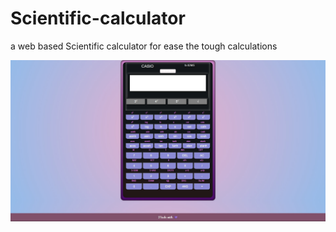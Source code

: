 # Scientific-calculator
a web based Scientific calculator for ease the tough calculations 
<html>
<body>
<img src="scal.jpg" alt="Calcy">
</body>
</html>

